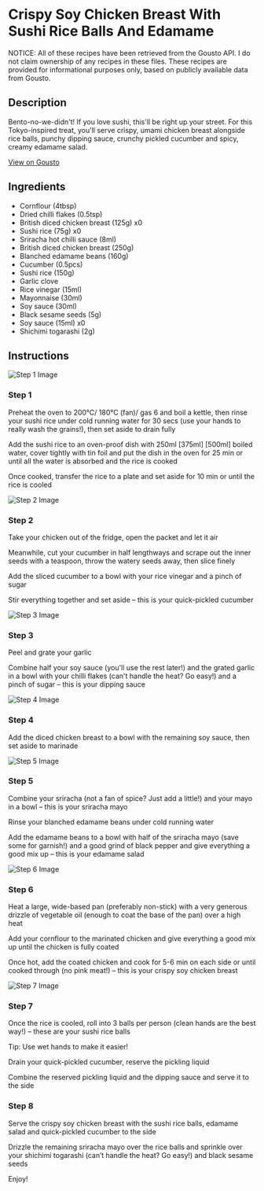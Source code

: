 # Crispy Soy Chicken Breast With Sushi Rice Balls And Edamame

NOTICE: All of these recipes have been retrieved from the Gousto API. I do not claim ownership of any recipes in these files. These recipes are provided for informational purposes only, based on publicly available data from Gousto.

## Description

Bento-no-we-didn't! If you love sushi, this'll be right up your street. For this Tokyo-inspired treat, you'll serve crispy, umami chicken breast alongside rice balls, punchy dipping sauce, crunchy pickled cucumber and spicy, creamy edamame salad.

[View on Gousto](https://www.gousto.co.uk/recipes/cookbook/crispy-soy-chicken-breast-with-sushi-rice-balls-and-edamame)

## Ingredients

- Cornflour (4tbsp)
- Dried chilli flakes (0.5tsp)
- British diced chicken breast (125g) x0
- Sushi rice (75g) x0
- Sriracha hot chilli sauce (8ml)
- British diced chicken breast (250g)
- Blanched edamame beans (160g)
- Cucumber (0.5pcs)
- Sushi rice (150g)
- Garlic clove
- Rice vinegar (15ml)
- Mayonnaise (30ml)
- Soy sauce (30ml)
- Black sesame seeds (5g)
- Soy sauce (15ml) x0
- Shichimi togarashi (2g)

## Instructions

![Step 1 Image](https://production-media.gousto.co.uk/cms/recipe-step-image/Step-1-1697454460738-x200.jpg)

### Step 1

Preheat the oven to 200°C/ 180°C (fan)/ gas 6 and boil a kettle, then rinse your sushi rice under cold running water for 30 secs (use your hands to really wash the grains!), then set aside to drain fully

Add the sushi rice to an oven-proof dish with 250ml <span class="text-purple">[375ml]</span> <span class="text-danger">[500ml]</span> boiled water, cover tightly with tin foil and put the dish in the oven for 25 min or until all the water is absorbed and the rice is cooked

Once cooked, transfer the rice to a plate and set aside for 10 min or until the rice is cooled

![Step 2 Image](https://production-media.gousto.co.uk/cms/recipe-step-image/Step-2-1697454463902-x200.jpg)

### Step 2

Take your chicken out of the fridge, open the packet and let it air

Meanwhile, cut your cucumber in half lengthways and scrape out the inner seeds with a teaspoon, throw the watery seeds away, then slice finely

Add the sliced cucumber to a bowl with your rice vinegar and a pinch of sugar

Stir everything together and set aside – this is your quick-pickled cucumber

![Step 3 Image](https://production-media.gousto.co.uk/cms/recipe-step-image/Step-3-1697454467805-x200.jpg)

### Step 3

Peel and grate your garlic

Combine half your soy sauce (you'll use the rest later!) and the grated garlic in a bowl with your chilli flakes (can't handle the heat? Go easy!) and a pinch of sugar – this is your dipping sauce

![Step 4 Image](https://production-media.gousto.co.uk/cms/recipe-step-image/Step-4-1697454471381-x200.jpg)

### Step 4

Add the diced chicken breast to a bowl with the remaining soy sauce, then set aside to marinade

![Step 5 Image](https://production-media.gousto.co.uk/cms/recipe-step-image/Step-5-1697454475049-x200.jpg)

### Step 5

Combine your sriracha (not a fan of spice? Just add a little!) and your mayo in a bowl – this is your sriracha mayo

Rinse your blanched edamame beans under cold running water

Add the edamame beans to a bowl with half of the sriracha mayo (save some for garnish!) and a good grind of black pepper and give everything a good mix up – this is your edamame salad

![Step 6 Image](https://production-media.gousto.co.uk/cms/recipe-step-image/Step-6-1697454478917-x200.jpg)

### Step 6

Heat a large, wide-based pan (preferably non-stick) with a very generous drizzle of vegetable oil (enough to coat the base of the pan) over a high heat

Add your cornflour to the marinated chicken and give everything a good mix up until the chicken is fully coated

Once hot, add the coated chicken and cook for 5-6 min on each side or until cooked through (no pink meat!) – this is your crispy soy chicken breast

![Step 7 Image](https://production-media.gousto.co.uk/cms/recipe-step-image/Step-7-1697454482811-x200.jpg)

### Step 7

Once the rice is cooled, roll into 3 balls per person (clean hands are the best way!) – these are your sushi rice balls

Tip: Use wet hands to make it easier!

Drain your quick-pickled cucumber, reserve the pickling liquid

Combine the reserved pickling liquid and the dipping sauce and serve it to the side

### Step 8

Serve the crispy soy chicken breast with the sushi rice balls, edamame salad and quick-pickled cucumber to the side

Drizzle the remaining sriracha mayo over the rice balls and sprinkle over your shichimi togarashi (can’t handle the heat? Go easy!) and black sesame seeds

Enjoy!

